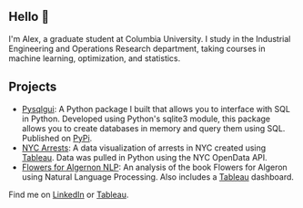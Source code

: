 ## Hello 👋

I'm Alex, a graduate student at Columbia University. I study in the Industrial Engineering and Operations Research department, taking courses in machine learning, optimization, and statistics.

## Projects
* [Pysqlgui](https://github.com/atc2146/pysqlgui): A Python package I built that allows you to interface with SQL in Python.  Developed using Python's sqlite3 module, this package allows you to create databases in memory and query them using SQL.  Published on [PyPi](https://pypi.org/project/pysqlgui/).
* [NYC Arrests](https://github.com/atc2146/NYC-Arrests): A data visualization of arrests in NYC created using [Tableau](https://public.tableau.com/profile/alex.chung#!/vizhome/NYPDArrests/Arrests). Data was pulled in Python using the NYC OpenData API.
* [Flowers for Algernon NLP](https://github.com/atc2146/flowers-for-algernon-nlp): An analysis of the book Flowers for Algeron using Natural Language Processing.  Also includes a [Tableau](https://public.tableau.com/profile/alex.chung#!/vizhome/FlowersforAlgernon-TextAnalysisandNLP/Main) dashboard.  

Find me on [LinkedIn](https://www.linkedin.com/in/atcwy/) or [Tableau](https://public.tableau.com/profile/alex.chung#!/).
